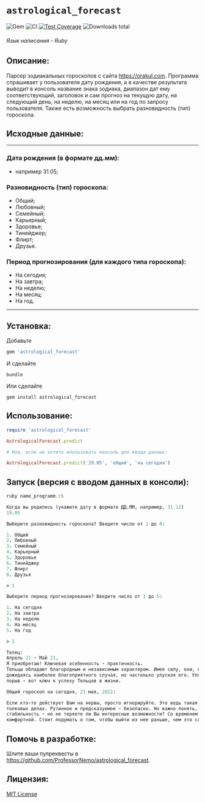 # `astrological_forecast`

![Gem](https://img.shields.io/gem/v/astrological_forecast)
![CI](https://github.com/ProfessorNemo/astrological_forecast/actions/workflows/ci.yml/badge.svg)
[![Test Coverage](https://codecov.io/gh/ProfessorNemo/astrological_forecast/graph/badge.svg)](https://codecov.io/gh/ProfessorNemo/astrological_forecast)
![Downloads total](https://img.shields.io/gem/dt/astrological_forecast)
###### Язык написания - Ruby

## Описание:
Парсер зодиакальных гороскопов с сайта https://orakul.com. Программа спрашивает у пользователя дату рождения, а в качестве результата
выводит в консоль название знака зодиака, диапазон дат ему соответствующий, заголовок и сам прогноз на текущую дату, на следующий день,
на неделю, на месяц или на год по запросу пользователя. Также есть возможность выбрать разновидность (тип) гороскопа.

## Исходные данные:
---

### Дата рождения (в формате дд.мм):
* например 31.05;
### Разновидность (тип) гороскопа:
* Общий;
* Любовный;
* Семейный;
* Карьерный;
* Здоровье;
* Тинейджер;
* Флирт;
* Друзья.
### Период прогнозирования (для каждого типа гороскопа):
* На сегодня;
* На завтра;
* На неделю;
* На месяц;
* На год.

---

## Установка:

Добавьте

``` rb
gem 'astrological_forecast'
```

И сделайте

    bundle

Или сделайте

    gem install astrological_forecast

## Использование:

``` rb
require 'astrological_forecast'

AstrologicalForecast.predict

# Или, если не хотите ипользовать консоль для ввода данных:

AstrologicalForecast.predict('19.05', 'общий', 'на сегодня')

```

## Запуск (версия с вводом данных в консоли):

``` rb
ruby name_programm.rb

Когда вы родились (укажите дату в формате ДД.ММ, например, 31.12)
19.05

Выберите разновидность гороскопа? Введите число от 1 до 8:

1. Общий
2. Любовный
3. Семейный
4. Карьерный
5. Здоровье
6. Тинейджер
7. Флирт
8. Друзья

> 1

Выберите период прогнозирования? Введите число от 1 до 5:

1. На сегодня
2. На завтра
3. На неделю
4. На месяц
5. На год

> 1

Телец:
Апрель 21 - Май 21,
Я приобретаю! Ключевая особенность - практичность.
Тельцы обладают благородным и независимым характером. Имея силу, они, как ни странно, не спешат ее использовать, 
дожидаясь наиболее благоприятного случая, но частенько упуская его. Упорный труд, а не везение, постоянство, а не 
порыв - вот ключ к успеху Тельцов в жизни.

Общий гороскоп на сегодня, 21 мая, 2022:

Если кто-то действует Вам на нервы, просто игнорируйте. Это ведь такая мелочь! Лучше сосредоточить силы на более 
толковых делах. Рутинное и предсказуемое - безопасно. Но важно понять, почему Вы так держитесь за него. Да, это
стабильность - но не теряете ли Вы интересные возможности? Со временем зона комфорта может стать не такой уж 
комфортной. Стоит подумать о том, чтобы выйти из нее раньше, чем это случится.
```

## Помочь в разработке:

Шлите ваши пулреквесты в https://github.com/ProfessorNemo/astrological_forecast.

## Лицензия:

[MIT License](https://opensource.org/licenses/MIT)
